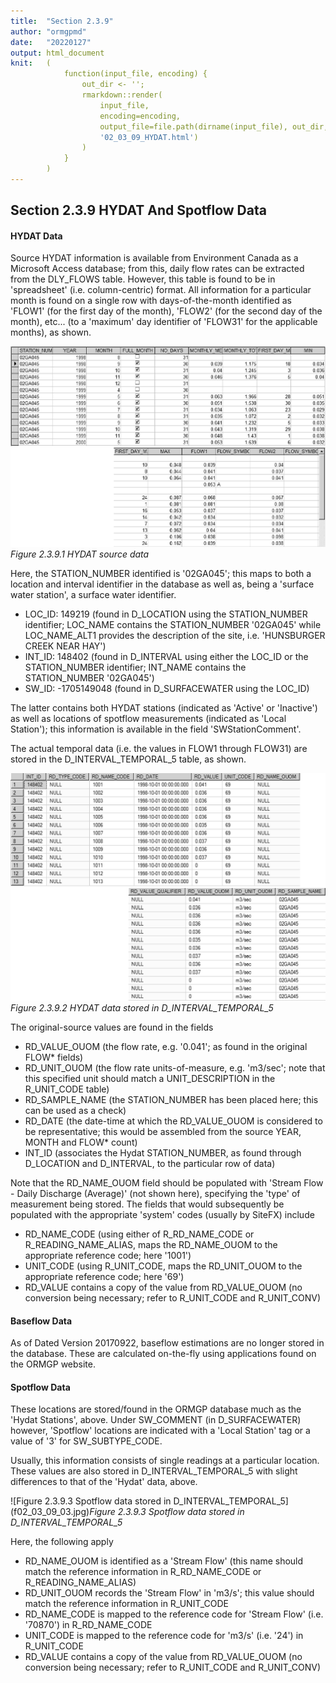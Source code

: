 ```yaml
---
title:  "Section 2.3.9"
author: "ormgpmd"
date:   "20220127"
output: html_document
knit:   (
            function(input_file, encoding) {
                out_dir <- '';
                rmarkdown::render(
                    input_file,
                    encoding=encoding,
                    output_file=file.path(dirname(input_file), out_dir,
                    '02_03_09_HYDAT.html')
                )
            }
        )
---
```


## Section 2.3.9 HYDAT And Spotflow Data

#### HYDAT Data

Source HYDAT information is available from Environment Canada as a Microsoft Access database; from this, daily flow rates can be extracted from the DLY_FLOWS table.  However, this table is found to be in 'spreadsheet' (i.e. column-centric) format.  All information for a particular month is found on a single row with days-of-the-month identified as 'FLOW1' (for the first day of the month), 'FLOW2' (for the second day of the month), etc... (to a 'maximum' day identifier of 'FLOW31' for the applicable months), as shown.

![Figure 2.3.9.1 HYDAT source data](f02_03_09_01.jpg)
*Figure 2.3.9.1 HYDAT source data*

Here, the STATION_NUMBER identified is '02GA045'; this maps to both a location and interval identifier in the database as well as, being a 'surface water station', a surface water identifier.

* LOC_ID: 149219 (found in D_LOCATION using the STATION_NUMBER identifier; LOC_NAME contains the STATION_NUMBER '02GA045' while LOC_NAME_ALT1 provides the description of the site, i.e. 'HUNSBURGER CREEK NEAR HAY')
* INT_ID: 148402 (found in D_INTERVAL using either the LOC_ID or the STATION_NUMBER identifier; INT_NAME contains the STATION_NUMBER '02GA045')
* SW_ID: -1705149048 (found in D_SURFACEWATER using the LOC_ID)

The latter contains both HYDAT stations (indicated as 'Active' or 'Inactive') as well as locations of spotflow measurements (indicated as 'Local Station'); this information is available in the field 'SWStationComment'.

The actual temporal data (i.e. the values in FLOW1 through FLOW31) are stored in the D_INTERVAL_TEMPORAL_5 table, as shown.

![Figure 2.3.9.2 HYDAT data stored in D_INTERVAL_TEMPORAL_5](f02_03_09_02.jpg)
*Figure 2.3.9.2 HYDAT data stored in D_INTERVAL_TEMPORAL_5*

The original-source values are found in the fields

* RD_VALUE_OUOM (the flow rate, e.g. '0.041'; as found in the original FLOW* fields)
* RD_UNIT_OUOM (the flow rate units-of-measure, e.g. 'm3/sec'; note that this specified unit should match a UNIT_DESCRIPTION in the R_UNIT_CODE table)
* RD_SAMPLE_NAME (the STATION_NUMBER has been placed here; this can be used as a check)
* RD_DATE (the date-time at which the RD_VALUE_OUOM is considered to be representative; this would be assembled from the source YEAR, MONTH and FLOW* count)
* INT_ID (associates the Hydat STATION_NUMBER, as found through D_LOCATION and D_INTERVAL, to the particular row of data)

Note that the RD_NAME_OUOM field should be populated with 'Stream Flow - Daily Discharge (Average)' (not shown here), specifying the 'type' of measurement being stored.  The fields that would subsequently be populated with the appropriate 'system' codes (usually by SiteFX) include

* RD_NAME_CODE (using either of R_RD_NAME_CODE or R_READING_NAME_ALIAS, maps the RD_NAME_OUOM to the appropriate reference code; here '1001')
* UNIT_CODE (using R_UNIT_CODE, maps the RD_UNIT_OUOM to the appropriate reference code; here '69')
* RD_VALUE contains a copy of the value from RD_VALUE_OUOM (no conversion being necessary; refer to R_UNIT_CODE and R_UNIT_CONV)

#### Baseflow Data

As of Dated Version 20170922, baseflow estimations are no longer stored in the
database.  These are calculated on-the-fly using applications found on the ORMGP website.

#### Spotflow Data

These locations are stored/found in the ORMGP database much as the 'Hydat
Stations', above.  Under SW_COMMENT (in D_SURFACEWATER) however, 'Spotflow'
locations are indicated with a 'Local Station' tag or a value of '3' for
SW_SUBTYPE_CODE.

Usually, this information consists of single readings at a particular location.  These values are also stored in D_INTERVAL_TEMPORAL_5 with slight differences to that of the 'Hydat' data, above.

![Figure 2.3.9.3 Spotflow data stored in D_INTERVAL_TEMPORAL_5] (f02_03_09_03.jpg)*Figure 2.3.9.3 Spotflow data stored in D_INTERVAL_TEMPORAL_5*

Here, the following apply

* RD_NAME_OUOM is identified as a 'Stream Flow' (this name should match the reference information in R_RD_NAME_CODE or R_READING_NAME_ALIAS)
* RD_UNIT_OUOM records the 'Stream Flow' in 'm3/s'; this value should match the reference information in R_UNIT_CODE
* RD_NAME_CODE is mapped to the reference code for 'Stream Flow' (i.e. '70870') in R_RD_NAME_CODE
* UNIT_CODE is mapped to the reference code for 'm3/s' (i.e. '24') in R_UNIT_CODE
* RD_VALUE contains a copy of the value from RD_VALUE_OUOM (no conversion being necessary; refer to R_UNIT_CODE and R_UNIT_CONV)


